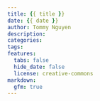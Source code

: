 ```yaml
---
title: {{ title }}
date: {{ date }}
author: Tommy Nguyen
description: 
categories:
tags:
features:
  tabs: false
  hide_date: false
  license: creative-commons
markdown:
  gfm: true
---
```


